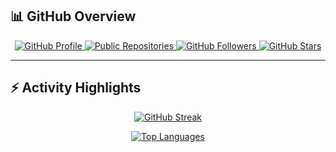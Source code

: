 ## 📊 GitHub Overview

<p align="center">
  <a href="https://github.com/srabonydevy">
    <img src="https://img.shields.io/badge/Profile-%40srabonydevy-blue?style=for-the-badge&logo=github" alt="GitHub Profile" />
  </a>
  <a href="https://github.com/srabonydevy?tab=repositories">
    <img src="https://img.shields.io/badge/Public%20Repos-Count-informational?style=for-the-badge&logo=codeforces" alt="Public Repositories" />
  </a>
  <a href="https://github.com/srabonydevy?tab=followers">
    <img src="https://img.shields.io/github/followers/srabonydevy?label=Followers&style=for-the-badge&logo=github" alt="GitHub Followers" />
  </a>
  <a href="https://github.com/srabonydevy">
    <img src="https://img.shields.io/github/stars/srabonydevy?label=Stars&style=for-the-badge&logo=github" alt="GitHub Stars" />
  </a>
</p>

---

## ⚡ Activity Highlights

<p align="center">
  <a href="https://github.com/srabonydevy">
    <img alt="GitHub Streak" src="https://github-readme-streak-stats.herokuapp.com?user=srabonydevy&theme=github-dark-blue&hide_border=true&date_format=M%20j%5B%2C%20Y%5D" />
  </a>
</p>

<p align="center">
  <a href="https://github.com/srabonydevy">
    <img alt="Top Languages" src="https://github-readme-stats.vercel.app/api/top-langs/?username=srabonydevy&layout=compact&theme=tokyonight&hide_border=true" />
  </a>
</p>
